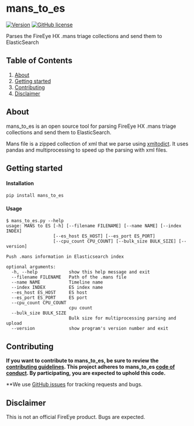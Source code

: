 # mans_to_es
[![Version](https://img.shields.io/pypi/v/mans_to_es.svg)](https://pypi.python.org/pypi/mans_to_es)
[![GitHub license](https://img.shields.io/github/license/ldo-cert/mans_to_es.svg)](https://github.com/LDO-CERT/mans_to_es)

Parses the FireEye HX .mans triage collections and send them to ElasticSearch

## Table of Contents
1. [About](#about)
2. [Getting started](#getting-started)
3. [Contributing](#contributing)
4. [Disclaimer](#disclaimer)


## About 
mans_to_es is an open source tool for parsing FireEye HX .mans triage collections and send them to ElasticSearch.

Mans file is a zipped collection of xml that we parse using [xmltodict](https://github.com/martinblech/xmltodict).
It uses pandas and multiprocessing to speed up the parsing with xml files.

## Getting started
#### Installation
```
pip install mans_to_es
```

#### Usage

```
$ mans_to_es.py --help
usage: MANS to ES [-h] [--filename FILENAME] [--name NAME] [--index INDEX]
                  [--es_host ES_HOST] [--es_port ES_PORT]
                  [--cpu_count CPU_COUNT] [--bulk_size BULK_SIZE] [--version]

Push .mans information in Elasticsearch index

optional arguments:
  -h, --help            show this help message and exit
  --filename FILENAME   Path of the .mans file
  --name NAME           Timeline name
  --index INDEX         ES index name
  --es_host ES_HOST     ES host
  --es_port ES_PORT     ES port
  --cpu_count CPU_COUNT
                        cpu count
  --bulk_size BULK_SIZE
                        Bulk size for multiprocessing parsing and upload
  --version             show program's version number and exit

```

## Contributing

**If you want to contribute to mans_to_es, be sure to review the [contributing guidelines](CONTRIBUTING.md). This project adheres to mans_to_es
[code of conduct](CODE_OF_CONDUCT.md). By participating, you are expected to
uphold this code.**

**We use [GitHub issues](https://github.com/LDO-CERT/mans_to_es/issues) for
tracking requests and bugs.

## Disclaimer
This is not an official FireEye product. Bugs are expected. 
